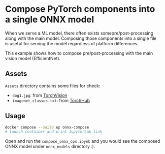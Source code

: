 # Compose PyTorch components into a single ONNX model

When we serve a ML model, there often exists somepre/post-processing along with the main model. Composing those components into a single file is useful for serving the model regardless of platform differences.

This example shows how to compose pre/post-processing with the main vision model (EfficientNet).

## Assets

`Assets` directory contains some files for check:

- `dog1.jpg`: from [TorchVision](https://raw.githubusercontent.com/pytorch/vision/main/gallery/assets/dog1.jpg)
- `imagenet_classes.txt`: from [TorchHub](https://raw.githubusercontent.com/pytorch/hub/master/imagenet_classes.txt)

## Usage

```bash
docker compose --build up onnx-compose
# launch container and print JupyterLab link
```

Open and run the `compose_onnx_ops.ipynb` and you would see the composed ONNX model under `onnx_models` directory :).
